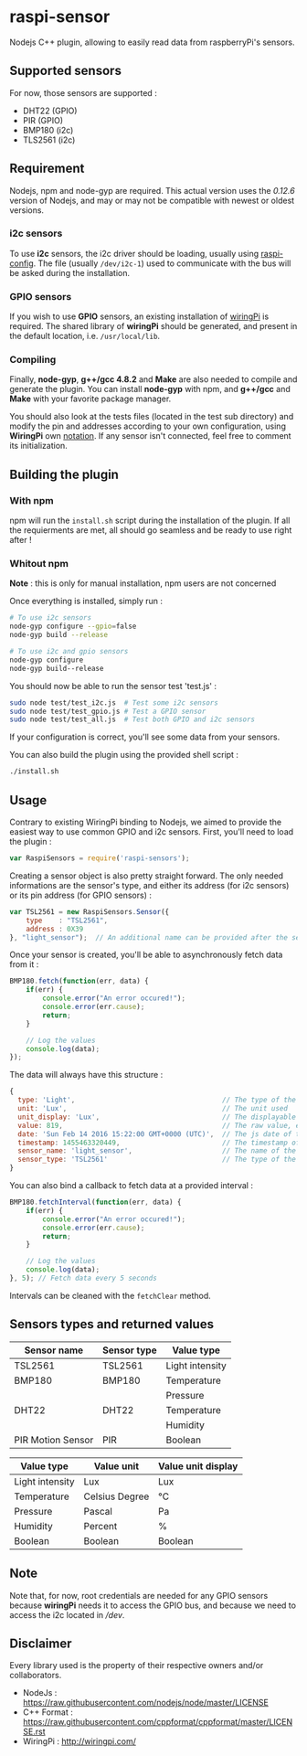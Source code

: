 # raspi-sensor
Nodejs C++ plugin, allowing to easily read data from raspberryPi's sensors.

## Supported sensors
For now, those sensors are supported :
- DHT22 (GPIO)
- PIR (GPIO)
- BMP180 (i2c)
- TLS2561 (i2c)

## Requirement
Nodejs, npm and node-gyp are required. This actual version uses the *0.12.6* version of Nodejs, and may or may not be compatible with newest or oldest versions.

### i2c sensors
To use **i2c** sensors, the i2c driver should be loading, usually using [raspi-config](https://learn.adafruit.com/adafruits-raspberry-pi-lesson-4-gpio-setup/configuring-i2c). The file (usually `/dev/i2c-1`) used to communicate with the bus will be asked during the installation.

### GPIO sensors
If you wish to use **GPIO** sensors, an existing installation of [wiringPi](http://wiringpi.com/pins/) is required. The shared library of **wiringPi** should be generated, and present in the default location, i.e. `/usr/local/lib`.

### Compiling
Finally, **node-gyp**, **g++/gcc 4.8.2** and **Make** are also needed to compile and generate the plugin. You can install **node-gyp** with npm, and **g++/gcc** and **Make** with your favorite package manager.

You should also look at the tests files (located in the test sub directory) and modify the pin and addresses according to your own configuration, using **WiringPi** own [notation](http://wiringpi.com/pins/). If any sensor isn't connected, feel free to comment its initialization.

## Building the plugin

### With npm
npm will run the `install.sh` script during the installation of the plugin. If all the requierments are met, all should go seamless and be ready to use right after !

### Whitout npm
**Note** : this is only for manual installation, npm users are not concerned

Once everything is installed, simply run :
````bash
# To use i2c sensors
node-gyp configure --gpio=false
node-gyp build --release

# To use i2c and gpio sensors
node-gyp configure
node-gyp build--release 
````
You should now be able to run the sensor test 'test.js' :
````bash
sudo node test/test_i2c.js  # Test some i2c sensors
sudo node test/test_gpio.js # Test a GPIO sensor
sudo node test/test_all.js  # Test both GPIO and i2c sensors
````
If your configuration is correct, you'll see some data from your sensors.

You can also build the plugin using the provided shell script :
````bash
./install.sh
````

## Usage
Contrary to existing WiringPi binding to Nodejs, we aimed to provide the easiest way to use common GPIO and i2c sensors. First, you'll need to load the plugin :
````javascript
var RaspiSensors = require('raspi-sensors');
````
Creating a sensor object is also pretty straight forward. The only needed informations are the sensor's type, and either its address (for i2c sensors) or its pin address (for GPIO sensors) :
````javascript
var TSL2561 = new RaspiSensors.Sensor({
	type    : "TSL2561",
	address : 0X39
}, "light_sensor");  // An additional name can be provided after the sensor's configuration
````
Once your sensor is created, you'll be able to asynchronously fetch data from it :
````javascript
BMP180.fetch(function(err, data) {
	if(err) {
		console.error("An error occured!");
		console.error(err.cause);
		return;
	}

	// Log the values
	console.log(data);
});
````
The data will always have this structure :
````javascript
{
  type: 'Light',                                    // The type of the value of the sensor
  unit: 'Lux',                                      // The unit used
  unit_display: 'Lux',                              // The displayable unit
  value: 819,                                       // The raw value, exprimed in the specified unit
  date: 'Sun Feb 14 2016 15:22:00 GMT+0000 (UTC)',  // The js date of the fetch
  timestamp: 1455463320449,                         // The timestamp of the previous date
  sensor_name: 'light_sensor',                      // The name of the sensor (so you can use the same callback for multiple sensors)
  sensor_type: 'TSL2561'                            // The type of the sensor
}
````
You can also bind a callback to fetch data at a provided interval :
````javascript
BMP180.fetchInterval(function(err, data) {
	if(err) {
		console.error("An error occured!");
		console.error(err.cause);
		return;
	}

	// Log the values
	console.log(data);
}, 5); // Fetch data every 5 seconds
````
Intervals can be cleaned with the `fetchClear` method.

## Sensors types and returned values
| Sensor name   | Sensor type | Value type      |
| ------------- | ----------- | --------------- |
| TSL2561       | TSL2561     | Light intensity |
| BMP180        | BMP180      | Temperature     |
|               |             | Pressure        |
| DHT22         | DHT22       | Temperature     |
|               |             | Humidity        |
| PIR Motion Sensor | PIR     | Boolean         |

| Value type      | Value unit     | Value unit display |
| --------------- | -------------- | ------------------ |
| Light intensity | Lux            | Lux                |
| Temperature     | Celsius Degree | °C                 |
| Pressure        | Pascal         | Pa                 |
| Humidity        | Percent        | %                  |
| Boolean         | Boolean        | Boolean            |

## Note
Note that, for now, root credentials are needed for any GPIO sensors because **wiringPi** needs it to access the GPIO bus, and because we need to access the i2c located in */dev*.

## Disclaimer
Every library used is the property of their respective owners and/or collaborators.
- NodeJs : https://raw.githubusercontent.com/nodejs/node/master/LICENSE
- C++ Format : https://raw.githubusercontent.com/cppformat/cppformat/master/LICENSE.rst
- WiringPi : http://wiringpi.com/

